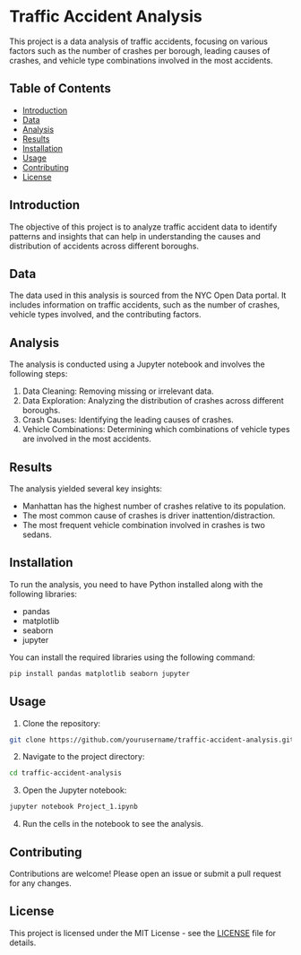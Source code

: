 
# Traffic Accident Analysis

This project is a data analysis of traffic accidents, focusing on various factors such as the number of crashes per borough, leading causes of crashes, and vehicle type combinations involved in the most accidents.

## Table of Contents
- [Introduction](#introduction)
- [Data](#data)
- [Analysis](#analysis)
- [Results](#results)
- [Installation](#installation)
- [Usage](#usage)
- [Contributing](#contributing)
- [License](#license)

## Introduction
The objective of this project is to analyze traffic accident data to identify patterns and insights that can help in understanding the causes and distribution of accidents across different boroughs.

## Data
The data used in this analysis is sourced from the NYC Open Data portal. It includes information on traffic accidents, such as the number of crashes, vehicle types involved, and the contributing factors.

## Analysis
The analysis is conducted using a Jupyter notebook and involves the following steps:
1. Data Cleaning: Removing missing or irrelevant data.
2. Data Exploration: Analyzing the distribution of crashes across different boroughs.
3. Crash Causes: Identifying the leading causes of crashes.
4. Vehicle Combinations: Determining which combinations of vehicle types are involved in the most accidents.

## Results
The analysis yielded several key insights:
- Manhattan has the highest number of crashes relative to its population.
- The most common cause of crashes is driver inattention/distraction.
- The most frequent vehicle combination involved in crashes is two sedans.

## Installation
To run the analysis, you need to have Python installed along with the following libraries:
- pandas
- matplotlib
- seaborn
- jupyter

You can install the required libraries using the following command:
```bash
pip install pandas matplotlib seaborn jupyter
```

## Usage
1. Clone the repository:
```bash
git clone https://github.com/yourusername/traffic-accident-analysis.git
```
2. Navigate to the project directory:
```bash
cd traffic-accident-analysis
```
3. Open the Jupyter notebook:
```bash
jupyter notebook Project_1.ipynb
```
4. Run the cells in the notebook to see the analysis.

## Contributing
Contributions are welcome! Please open an issue or submit a pull request for any changes.

## License
This project is licensed under the MIT License - see the [LICENSE](LICENSE) file for details.
